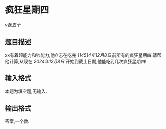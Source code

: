 # 疯狂星期四
_v我五十_

## 题目描述
xx有着超能力和钞能力,他立志在吃完 _114514年12月8日_ 前所有的疯狂星期四!请帮他计算,从现在 _2024年12月8日_ 开始到截止日期,他能吃到几次疯狂星期四!

## 输入格式
本题为填空题,无输入.

## 输出格式
答案,一个数.


